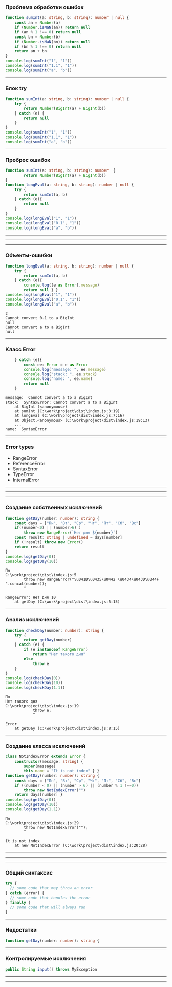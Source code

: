 ### Проблема обработки ошибок

```typescript
function sumInt(a: string, b: string): number | null {
    const an = Number(a)
    if (Number.isNaN(an)) return null
    if (an % 1 !== 0) return null
    const bn = Number(b)
    if (Number.isNaN(bn)) return null
    if (bn % 1 !== 0) return null
    return an + bn
}
console.log(sumInt("1", "1"))
console.log(sumInt("1.1", "1"))
console.log(sumInt("a", "b"))
```

---

### Блок try

```typescript
function sumInt(a: string, b: string): number | null {
    try {
        return Number(BigInt(a) + BigInt(b))
    } catch (e) {
        return null
    }
}
console.log(sumInt("1", "1"))
console.log(sumInt("1.1", "1"))
console.log(sumInt("a", "b"))
```

---

### Проброс ошибок

```typescript
function sumInt(a: string, b: string): number  {
        return Number(BigInt(a) + BigInt(b))
}
function longEval(a: string, b: string): number | null {
    try {
        return sumInt(a, b)
    } catch (e){
        return null
    }
}
console.log(longEval("1", "1"))
console.log(longEval("0.1", "1"))
console.log(longEval("a", "b"))
```

---

<div class='quiz' data-quiz='{ 
    "question": "Какой код помечается блоком <code>try</code>?",    
    "answers": [
        { "isRight":true, "text":"в котором может быть исключение"},
        { "isRight":false, "text":"который обрабатывает исключение"},
        { "isRight":false, "text":"который выбрасывает исключение"},
        { "isRight":false, "text":"в котором не может быть исключений"}
    ]
}'></div>

---

<div class='quiz' data-quiz='{ 
    "question": "Какой код помечается блоком <code>catch</code>?",    
    "answers": [
        { "isRight":false, "text":"в котором может быть исключение"},
        { "isRight":true, "text":"который обрабатывает исключение"},
        { "isRight":false, "text":"который выбрасывает исключение"},
        { "isRight":false, "text":"в котором не может быть исключений"}
    ]
}'></div>

----

### Объекты-ошибки

```typescript
function longEval(a: string, b: string): number | null {
    try {
        return sumInt(a, b)
    } catch (e){        
        console.log((e as Error).message)
        return null } }
console.log(longEval("1", "1"))
console.log(longEval("0.1", "1"))
console.log(longEval("a", "b"))
```
```
2
Cannot convert 0.1 to a BigInt
null
Cannot convert a to a BigInt
null
```

---

### Класс Error

```typescript
    } catch (e){
        const ee: Error = e as Error
        console.log("message: ", ee.message)
        console.log("stack: ", ee.stack)
        console.log("name: ", ee.name)
        return null
    }
```
```
message:  Cannot convert a to a BigInt
stack:  SyntaxError: Cannot convert a to a BigInt
    at BigInt (<anonymous>)
    at sumInt (C:\work\project\dist\index.js:3:19)
    at longEval (C:\work\project\dist\index.js:7:16)
    at Object.<anonymous> (C:\work\project\dist\index.js:19:13)
    ...
name:  SyntaxError
```

---

### Error types

- RangeError
- ReferenceError
- SyntaxError
- TypeError
- InternalError 

---

<div class='quiz' data-quiz='{ 
    "question": "Объект какого типа передается в блок <code>catch</code>?",    
    "answers": [
        { "isRight":false, "text":"<code>Error</code>"},
        { "isRight":true, "text":"<code>unknown</code>"},
        { "isRight":false, "text":"<code>null</code>"},
        { "isRight":false, "text":"<code>undefined</code>"}
    ]
}'></div>

---

<div class='quiz' data-quiz='{ 
    "question": "Какие свойства есть в классе <code>Error</code>?",    
    "answers": [
        { "isRight":true, "text":"<code>message</code>"},
        { "isRight":true, "text":"<code>name</code>"},
        { "isRight":true, "text":"<code>stack</code>"},
        { "isRight":false, "text":"<code>source</code>"}
    ]
}'></div>

----


### Создание собственных исключений

```typescript
function getDay(number: number): string {
    const days = ["Пн", "Вт", "Ср", "Чт", "Пт", "Сб", "Вс"]
    if((number<0) || (number>6) )
        throw new RangeError(`Нет дня ${number}`)
    const result: string | undefined = days[number]
    if (!result) throw new Error()
    return result
}
console.log(getDay(0))
console.log(getDay(10))
```
```
Пн
C:\work\project\dist\index.js:5
        throw new RangeError("\u041D\u0435\u0442 \u0434\u043D\u044F ".concat(number));
        ^

RangeError: Нет дня 10
    at getDay (C:\work\project\dist\index.js:5:15)
```

---

### Анализ исключений

```typescript
function checkDay(number: number): string {
    try {
        return getDay(number)
    } catch (e) {
        if (e instanceof RangeError)
            return "Нет такого дня"
        else
            throw e
    }
}
console.log(checkDay(0))
console.log(checkDay(10))
console.log(checkDay(1.1))
```
```
Пн
Нет такого дня
C:\work\project\dist\index.js:19
            throw e;
            ^

Error
    at getDay (C:\work\project\dist\index.js:8:15)
```

---

### Создание класса исключений

```typescript
class NotIndexError extends Error {
    constructor(message: string) {
        super(message)
        this.name = "It is not index" } }
function getDay(number: number): string {
    const days = ["Пн", "Вт", "Ср", "Чт", "Пт", "Сб", "Вс"]
    if ((number < 0) || (number > 6) || (number % 1 !==0))
        throw new NotIndexError("")
    return days[number] }
console.log(getDay(0))
console.log(getDay(10))
console.log(getDay(1.1))
```
```
Пн
C:\work\project\dist\index.js:29
        throw new NotIndexError("");
        ^

It is not index
    at new NotIndexError (C:\work\project\dist\index.js:20:28)
```

---

<div class='quiz' data-quiz='{ 
    "question": "Какое ключевое слово используется для выбрасывания исключения?",    
    "answers": [
        { "isRight":true, "text":"<code>throw</code>"},
        { "isRight":false, "text":"<code>try</code>"},
        { "isRight":false, "text":"<code>catch</code>"},
        { "isRight":false, "text":"<code>finally</code>"}
    ]
}'></div>

---

<div class='quiz' data-quiz='{ 
    "question": "Какое ключевое слово используется для анализа класса исключения?",    
    "answers": [
        { "isRight":true, "text":"<code>instanceof</code>"},
        { "isRight":false, "text":"<code>typeof</code>"},
        { "isRight":false, "text":"<code>is</code>"},
        { "isRight":false, "text":"с"}
    ]
}'></div>


----

### Общий синтаксис

```typescript
try {
  // some code that may throw an error
} catch (error) {
  // some code that handles the error
} finally {
  // some code that will always run
}
```

---

### Недостатки

```typescript
function getDay(number: number): string {
```

---

### Контролируемые исключения

```java
public String input() throws MyException
```

---

<div class='quiz' data-quiz='{ 
    "question": "Какое ключевое слово используется для завершения обработки не зависимо от того, были ли исключения?",    
    "answers": [
        { "isRight":false, "text":"<code>throw</code>"},
        { "isRight":false, "text":"<code>try</code>"},
        { "isRight":false, "text":"<code>catch</code>"},
        { "isRight":true, "text":"<code>finally</code>"}
    ]
}'></div>

---

<div class='quiz' data-quiz='{ 
    "question": "Какие недостатки у обработки ошибок с помощью исключений?",    
    "answers": [
        { "isRight":false, "text":"разделяется логика программы и обработки ошибок"},
        { "isRight":false, "text":"нет возможности отследить источник ошибок"},
        { "isRight":false, "text":"замедляется выполнение программы"},
        { "isRight":true, "text":"в сигнатуре функций нет исключений"}
    ]
}'></div>